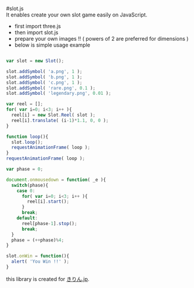 #slot.js  
It enables create your own slot game easily on JavaScript.

- first import three.js
- then import slot.js
- prepare your own images !! ( powers of 2 are preferred for dimensions )
- below is simple usage example

```JavaScript

var slot = new Slot();

slot.addSymbol( 'a.png', 1 );
slot.addSymbol( 'b.png', 1 );
slot.addSymbol( 'c.png', 1 );
slot.addSymbol( 'rare.png', 0.1 );
slot.addSymbol( 'legendary.png', 0.01 );

var reel = [];
for( var i=0; i<3; i++ ){
  reel[i] = new Slot.Reel( slot );
  reel[i].translate( (i-1)*1.1, 0, 0 );
}

function loop(){
  slot.loop();
  requestAnimationFrame( loop );
}
requestAnimationFrame( loop );

var phase = 0;

document.onmousedown = function( _e ){
  switch(phase){
    case 0:
      for( var i=0; i<3; i++ ){
        reel[i].start();
      }
      break;
    default:
      reel[phase-1].stop();
      break;
  }
  phase = (++phase)%4;
}

slot.onWin = function(){
  alert( 'You Win !!' );
}

```

this library is created for [きりん.jp](http://きりん.jp).
